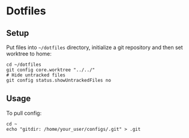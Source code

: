 # Dotfiles

## Setup
Put files into `~/dotfiles` directory, initialize a git repository and then set worktree to home:

```
cd ~/dotfiles
git config core.worktree "../../"
# Hide untracked files
git config status.showUntrackedFiles no
```
 
## Usage
To pull config:

```
cd ~
echo "gitdir: /home/your_user/configs/.git" > .git
```
